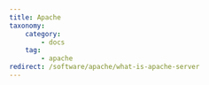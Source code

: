 ```yaml
---
title: Apache
taxonomy:
    category:
        - docs
    tag:
        - apache
redirect: /software/apache/what-is-apache-server
---
```


